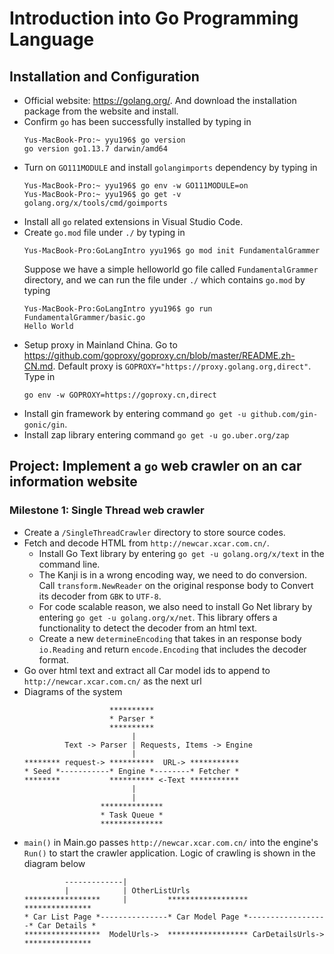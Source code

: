 # Introduction into Go Programming Language

## Installation and Configuration

  * Official website: https://golang.org/. And download the installation package from the website and install.
  * Confirm `go` has been successfully installed by typing in
    ```
    Yus-MacBook-Pro:~ yyu196$ go version
    go version go1.13.7 darwin/amd64
    ```
  * Turn on `GO111MODULE` and install `golangimports` dependency by typing in
    ```
    Yus-MacBook-Pro:~ yyu196$ go env -w GO111MODULE=on
    Yus-MacBook-Pro:~ yyu196$ go get -v golang.org/x/tools/cmd/goimports
    ```
  * Install all `go` related extensions in Visual Studio Code.
  * Create `go.mod` file under `./` by typing in
    ```
    Yus-MacBook-Pro:GoLangIntro yyu196$ go mod init FundamentalGrammer
    ```
    Suppose we have a simple helloworld go file called `FundamentalGrammer` directory, and we can run the file under `./` which contains `go.mod` by typing
    ```
    Yus-MacBook-Pro:GoLangIntro yyu196$ go run FundamentalGrammer/basic.go 
    Hello World
    ```
  * Setup proxy in Mainland China. Go to https://github.com/goproxy/goproxy.cn/blob/master/README.zh-CN.md. Default proxy is `GOPROXY="https://proxy.golang.org,direct"`. Type in 
    ```
    go env -w GOPROXY=https://goproxy.cn,direct
    ```
  * Install gin framework by entering command `go get -u github.com/gin-gonic/gin`.
  * Install zap library entering command `go get -u go.uber.org/zap`


## Project: Implement a `go` web crawler on an car information website
### Milestone 1: Single Thread web crawler
  * Create a `/SingleThreadCrawler` directory to store source codes.
  * Fetch and decode HTML from `http://newcar.xcar.com.cn/`. 
    * Install Go Text library by entering `go get -u golang.org/x/text` in the command line.
    * The Kanji is in a wrong encoding way, we need to do conversion. Call `transform.NewReader` on the original response body to Convert its decoder from `GBK` to `UTF-8`.
    * For code scalable reason, we also need to install Go Net library by entering `go get -u golang.org/x/net`. This library offers a functionality to detect the decoder from an html text.
    * Create a new `determineEncoding` that takes in an response body `io.Reading` and return `encode.Encoding` that includes the decoder format.
  * Go over html text and extract all Car model ids to append to `http://newcar.xcar.com.cn/` as the next url
  * Diagrams of the system
    ```
                       **********
                       * Parser *
                       **********
                            |
             Text -> Parser | Requests, Items -> Engine
                            |
    ******** request-> **********  URL-> ***********
    * Seed *-----------* Engine *--------* Fetcher *
    ********           ********** <-Text ***********
                            |
                            |
                     **************
                     * Task Queue *
                     **************
    ```
  * `main()` in Main.go passes `http://newcar.xcar.com.cn/` into the engine's `Run()` to start the crawler application. Logic of crawling is shown in the diagram below
    ```
             -------------| 
             |            | OtherListUrls
    *****************     |         ******************                  ***************
    * Car List Page *---------------* Car Model Page *------------------* Car Details *
    *****************  ModelUrls->  ****************** CarDetailsUrls-> ***************
    ```